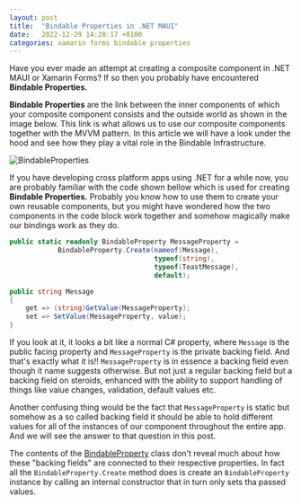 ```yaml
---
layout: post
title:  "Bindable Properties in .NET MAUI"
date:   2022-12-29 14:28:17 +0100
categories: xamarin forms bindable properties
---
```


Have you ever made an attempt at creating a composite component in .NET MAUI or Xamarin Forms? If so then you probably have encountered **Bindable Properties.** 

 **Bindable Properties** are the link between the inner components of which your composite component consists and the outside world as shown in the image below. This link is what allows us to use our composite components together with the MVVM pattern. In this article we will have a look under the hood and see how they play a vital role in the Bindable Infrastructure.

![BindableProperties](/Blog/assets/images/BindableProperties/BindableProperties.png)

If you have developing cross platform apps using .NET for a while now, you are probably familiar with the code shown bellow which is used for creating **Bindable Properties.** Probably you know how to use them to create your own reusable components, but you might have wondered how the two components in the code block work together and somehow magically make our bindings work as they do.

```csharp
public static readonly BindableProperty MessageProperty =
            BindableProperty.Create(nameof(Message),
                                    typeof(string),
                                    typeof(ToastMessage),
                                    default);

public string Message
{
    get => (string)GetValue(MessageProperty);
    set => SetValue(MessageProperty, value);
}
```

If you look at it, it looks a bit like a normal C# property, where `Message` is the public facing property and `MessageProperty` is the private backing field. And that's exactly what it is!! `MessageProperty` is in essence a backing field even though it name suggests otherwise. But not just a regular backing field but a backing field on steroids, enhanced with the ability to support handling of things like value changes, validation, default values etc.

Another confusing thing would be the fact that `MessageProperty` is static but somehow as a so called backing field it should be able to hold different values for all of the instances of our component throughout the entire app. And we will see the answer to that question in this post.

The contents of the [BindableProperty](https://github.com/dotnet/maui/blob/main/src/Controls/src/Core/BindableProperty.cs) class don't reveal much about how these "backing fields" are connected to their respective properties. In fact all the `BindableProperty.Create` method does is create an `BindableProperty` instance by calling an internal constructor that in turn only sets tha passed values. 